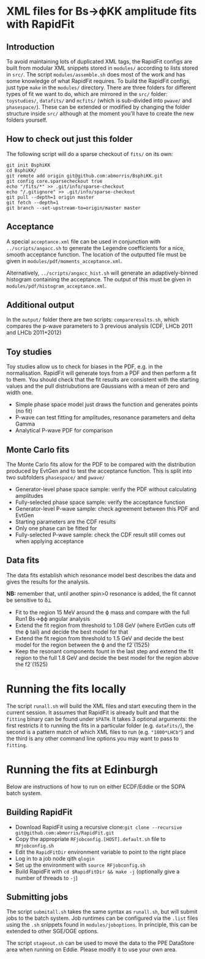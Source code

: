 # XML files for Bs→ϕKK amplitude fits with RapidFit

## Introduction

To avoid maintaining lots of duplicated XML tags, the RapidFit configs are built from modular XML snippets stored in `modules/` according to lists stored in `src/`. The script `modules/assemble.sh` does most of the work and has some knowledge of what RapidFit requires. To build the RapidFit configs, just type `make` in the `modules/` directory. There are three folders for different types of fit we want to do, which are mirrored in the `src/` folder: `toystudies/`, `datafits/` and `mcfits/` (which is sub-divided into `pwave/` and `phasespace/`). These can be extended or modified by changing the folder structure inside `src/` although at the moment you'll have to create the new folders yourself.

## How to check out just this folder

The following script will do a sparse checkout of `fits/` on its own:
```#!/bin/bash
git init BsphiKK
cd BsphiKK/
git remote add origin git@github.com:abmorris/BsphiKK.git
git config core.sparsecheckout true
echo "/fits/*" >> .git/info/sparse-checkout
echo "/.gitignore" >> .git/info/sparse-checkout
git pull --depth=1 origin master
git fetch --depth=1
git branch --set-upstream-to=origin/master master
```
## Acceptance

A special `acceptance.xml` file can be used in conjunction with `../scripts/angacc.sh` to generate the Legendre coefficients for a nice, smooth acceptance function. The location of the outputted file must be given in `modules/pdf/moments_acceptance.xml`.

Alternatively, `../scripts/angacc_hist.sh` will generate an adaptively-binned histogram containing the acceptance. The output of this must be given in `modules/pdf/histogram_acceptance.xml`.

## Additional output

In the `output/` folder there are two scripts: `compareresults.sh`, which compares the p-wave parameters to 3 previous analysis (CDF, LHCb 2011 and LHCb 2011+2012)

## Toy studies

Toy studies allow us to check for biases in the PDF, e.g. in the normalisation. RapidFit will generate toys from a PDF and then perform a fit to them. You should check that the fit results are consistent with the starting values and the pull distriubutions are Gaussians with a mean of zero and width one.

- Simple phase space model just draws the function and generates points (no fit)
- P-wave can test fitting for amplitudes, resonance parameters and delta Gamma
- Analytical P-wave PDF for comparison

## Monte Carlo fits

The Monte Carlo fits allow for the PDF to be compared with the distribution produced by EvtGen and to test the acceptance function. This is split into two subfolders `phasespace/` and `pwave/`

- Generator-level phase space sample: verify the PDF without calculating amplitudes
- Fully-selected phase space sample: verify the acceptance function
- Generator-level P-wave sample: check agreement between this PDF and EvtGen
 - Starting parameters are the CDF results
 - Only one phase can be fitted for
- Fully-selected P-wave sample: check the CDF result still comes out when applying acceptance

## Data fits

The data fits establish which resonance model best describes the data and gives the results for the analysis.

**NB:** remember that, until another spin>0 resonance is added, the fit cannot be sensitive to δ⟂

- Fit to the region 15 MeV around the ϕ mass and compare with the full Run1 Bs→ϕϕ angular analysis
- Extend the fit region from threshold to 1.08 GeV (where EvtGen cuts off the ϕ tail) and decide the best model for that
- Extend the fit region from threshold to 1.5 GeV and decide the best model for the region between the ϕ and the f2´(1525)
- Keep the resonant components fount in the last step and extend the fit region to the full 1.8 GeV and decide the best model for the region above the f2´(1525)

# Running the fits locally

The script `runall.sh` will build the XML files and start executing them in the current session.
It assumes that RapidFit is already built and that the `fitting` binary can be found under `$PATH`.
It takes 3 optional arguments: the first restricts it to running the fits in a particular folder (e.g. `datafits/`), the second is a pattern match of which XML files to run (e.g. `"1800*LHCb"`) and the third is any other command line options you may want to pass to `fitting`.

# Running the fits at Edinburgh

Below are instructions of how to run on either ECDF/Eddie or the SOPA batch system.

## Building RapidFit

- Download RapidFit using a recursive clone:`git clone --recursive git@github.com:abmorris/RapidFit.git`
- Copy the appropriate `RFjobconfig.[HOST].default.sh` file to `RFjobconfig.sh`
- Edit the `RapidFitDir` environment variable to point to the right place
- Log in to a job node qith `qlogin`
- Set up the environment with `source RFjobconfig.sh`
- Build RapidFit with `cd $RapidFitDir && make -j` (optionally give a number of threads to `-j`)

## Submitting jobs

The script `submitall.sh` takes the same syntax as `runall.sh`, but will submit jobs to the batch system.
Job runtimes can be configured via the `.list` files using the `.sh` snippets found in `modules/joboptions`.
In principle, this can be extended to other SGE/OGE options.

The script `stageout.sh` can be used to move the data to the PPE DataStore area when running on Eddie.
Please modify it to use your own area.
